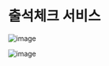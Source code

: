 # 출석체크 서비스
![image](https://github.com/Combi153/yeahhh/assets/106813090/a275d4e0-3632-4e47-a7de-f6451ab3e3e0)

![image](https://github.com/Combi153/yeahhh/assets/106813090/d5ced9f6-121f-43eb-a0ab-ef269a33e284)

